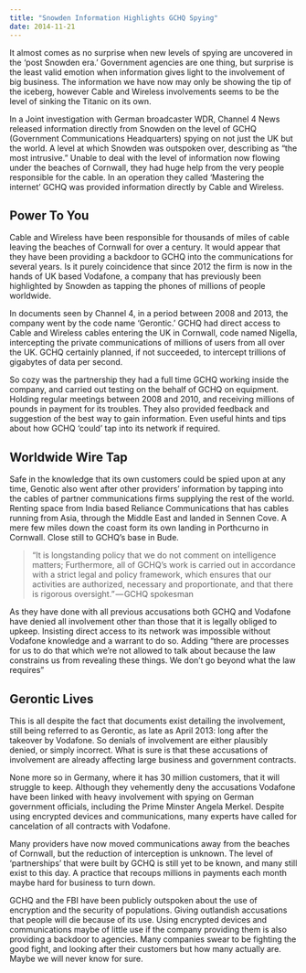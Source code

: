 ```yaml
---
title: "Snowden Information Highlights GCHQ Spying"
date: 2014-11-21
---
```

It almost comes as no surprise when new levels of spying are uncovered in the ‘post Snowden era.’ Government agencies are one thing, but surprise is the least valid emotion when information gives light to the involvement of big business. The information we have now may only be showing the tip of the iceberg, however Cable and Wireless involvements seems to be the level of sinking the Titanic on its own.

In a Joint investigation with German broadcaster WDR, Channel 4 News released information directly from Snowden on the level of GCHQ (Government Communications Headquarters) spying on not just the UK but the world. A level at which Snowden was outspoken over, describing as “the most intrusive.” Unable to deal with the level of information now flowing under the beaches of Cornwall, they had huge help from the very people responsible for the cable. In an operation they called ‘Mastering the internet’ GCHQ was provided information directly by Cable and Wireless.

## Power To You
Cable and Wireless have been responsible for thousands of miles of cable leaving the beaches of Cornwall for over a century. It would appear that they have been providing a backdoor to GCHQ into the communications for several years. Is it purely coincidence that since 2012 the firm is now in the hands of UK based Vodafone, a company that has previously been highlighted by Snowden as tapping the phones of millions of people worldwide.

In documents seen by Channel 4, in a period between 2008 and 2013, the company went by the code name ‘Gerontic.’ GCHQ had direct access to Cable and Wireless cables entering the UK in Cornwall, code named Nigella, intercepting the private communications of millions of users from all over the UK. GCHQ certainly planned, if not succeeded, to intercept trillions of gigabytes of data per second.

So cozy was the partnership they had a full time GCHQ working inside the company, and carried out testing on the behalf of GCHQ on equipment. Holding regular meetings between 2008 and 2010, and receiving millions of pounds in payment for its troubles. They also provided feedback and suggestion of the best way to gain information. Even useful hints and tips about how GCHQ ‘could’ tap into its network if required.

## Worldwide Wire Tap
Safe in the knowledge that its own customers could be spied upon at any time, Genotic also went after other providers’ information by tapping into the cables of partner communications firms supplying the rest of the world. Renting space from India based Reliance Communications that has cables running from Asia, through the Middle East and landed in Sennen Cove. A mere few miles down the coast form its own landing in Porthcurno in Cornwall. Close still to GCHQ’s base in Bude.

> “It is longstanding policy that we do not comment on intelligence matters; Furthermore, all of GCHQ’s work is carried out in accordance with a strict legal and policy framework, which ensures that our activities are authorized, necessary and proportionate, and that there is rigorous oversight.” — GCHQ spokesman

As they have done with all previous accusations both GCHQ and Vodafone have denied all involvement other than those that it is legally obliged to upkeep. Insisting direct access to its network was impossible without Vodafone knowledge and a warrant to do so. Adding “there are processes for us to do that which we’re not allowed to talk about because the law constrains us from revealing these things. We don’t go beyond what the law requires”

## Gerontic Lives
This is all despite the fact that documents exist detailing the involvement, still being referred to as Gerontic, as late as April 2013: long after the takeover by Vodafone. So denials of involvement are either plausibly denied, or simply incorrect. What is sure is that these accusations of involvement are already affecting large business and government contracts.

None more so in Germany, where it has 30 million customers, that it will struggle to keep. Although they vehemently deny the accusations Vodafone have been linked with heavy involvement with spying on German government officials, including the Prime Minster Angela Merkel. Despite using encrypted devices and communications, many experts have called for cancelation of all contracts with Vodafone.

Many providers have now moved communications away from the beaches of Cornwall, but the reduction of interception is unknown. The level of ‘partnerships’ that were built by GCHQ is still yet to be known, and many still exist to this day. A practice that recoups millions in payments each month maybe hard for business to turn down.

GCHQ and the FBI have been publicly outspoken about the use of encryption and the security of populations. Giving outlandish accusations that people will die because of its use. Using encrypted devices and communications maybe of little use if the company providing them is also providing a backdoor to agencies. Many companies swear to be fighting the good fight, and looking after their customers but how many actually are. Maybe we will never know for sure.